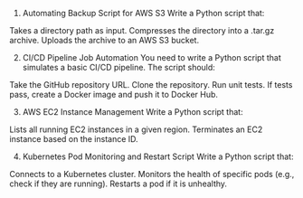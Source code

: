 1. Automating Backup Script for AWS S3
Write a Python script that:

Takes a directory path as input.
Compresses the directory into a .tar.gz archive.
Uploads the archive to an AWS S3 bucket.


2. CI/CD Pipeline Job Automation
You need to write a Python script that simulates a basic CI/CD pipeline. The script should:

Take the GitHub repository URL.
Clone the repository.
Run unit tests.
If tests pass, create a Docker image and push it to Docker Hub.

3. AWS EC2 Instance Management
Write a Python script that:

Lists all running EC2 instances in a given region.
Terminates an EC2 instance based on the instance ID.

4. Kubernetes Pod Monitoring and Restart Script
Write a Python script that:

Connects to a Kubernetes cluster.
Monitors the health of specific pods (e.g., check if they are running).
Restarts a pod if it is unhealthy.
